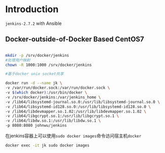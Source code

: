 
# Introduction

`jenkins-2.7.2` with Ansible

## Docker-outside-of-Docker Based CentOS7

```bash

mkdir -p /srv/docker/jenkins
#处理用户映射
chown -R 1000:1000 /srv/docker/jenkins

#基于docker unix socket共享

docker run -d --name jk \
-v /var/run/docker.sock:/var/run/docker.sock \
-v $(which docker):/usr/bin/docker \
-v /srv/docker/jenkins:/var/jenkins_home \
-v /lib64/libsystemd-journal.so.0:/usr/lib/libsystemd-journal.so.0 \
-v /lib64/libsystemd-id128.so.0:/usr/lib/libsystemd-id128.so.0 \
-v /lib64/libdevmapper.so.1.02:/usr/lib/libdevmapper.so.1.02 \
-v /lib64/libgcrypt.so.1:/usr/lib/libgcrypt.so.1 \
-v /lib64/libdw.so.1:/usr/lib/libdw.so.1 \
-p 8080:8080 johnwu/jenkins
```

在jenkins容器上可以使用`sudo docker images`命令访问宿主机`docker`

```bash
docker exec -it jk sudo docker images
```